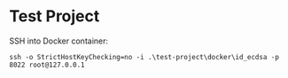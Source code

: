 # Test Project

SSH into Docker container:

```
ssh -o StrictHostKeyChecking=no -i .\test-project\docker\id_ecdsa -p 8022 root@127.0.0.1
```
